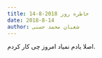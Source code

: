 ```yaml
---
title: خاطره روز 2018-8-14
date: 2018-8-14
author: شعبان محمد حسنی
---
```


اصلا یادم نمیاد امروز چی کار کردم.